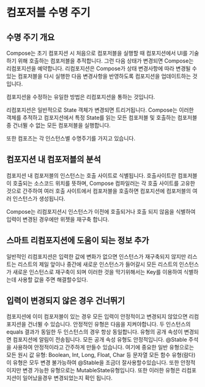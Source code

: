 # 컴포저블 수명 주기

## 수명 주기 개요
Compose는 초기 컴포지션 시 처음으로 컴포저블을 실행할 때 컴포지션에서 UI를 기술하기 위해 호출하는 컴포저블을 추적합니다. 
그런 다음 상태가 변경되면 Compose는 리컴포지션을 예약합니다. 리컴포지션은 Compose가 상태 변경사항에 따라 변경될 수 있는 컴포저블을 
다시 실행한 다음 변경사항을 반영하도록 컴포지션을 업데이트하는 것입니다.

컴포지션을 수정하는 유일한 방법은 리컴포지션을 통하는 것입니다.

리컴포지션은 일반적으로 State 객체가 변경되면 트리거됩니다. 
Compose는 이러한 객체를 추적하고 컴포지션에서 특정 State를 읽는 모든 컴포저블 및 호출하는 컴포저블 중 건너뛸 수 없는 모든 컴포저블을 실행합니다.

또한 컴포즈는 각 인스턴스별 수명주기를 가지고 있습니다.

## 컴포지션 내 컴포저블의 분석
컴포지션 내 컴포저블의 인스턴스는 호출 사이트로 식별됩니다.  호출사이트란 컴포저블이 호출되는 소스코드 위치를 뜻하며, Compose 컴파일러는 각 호출 사이트를 고유한 것으로 간주하여 여러 호출 사이트에서 컴포저블을 호출하면 컴포지션에 컴포저블의 여러 인스턴스가 생성됩니다.

Compose는 리컴포지션시 인스턴스가 이전에 호출되거나 호출 되지 않음을 식별하여 입력이 변경된 경우에만 위젯을 재구축 합니다.

## 스마트 리컴포지션에 도움이 되는 정보 추가
일반적인 리컴포지션은 입력한 값에 변화가 없으면 인스턴스가 재구축되지 않지만 리스트는 리스트의 제일 앞이나 중간에 새로운 인스턴스가 들어갈시
모든 리스트의 인스턴스가 새로운 인스턴스로 재구축이 되며 이러한 것을 막기위해서는 Key를 이용하여 식별하는데 사용할 값을 주면 해결할수있다.

## 입력이 변경되지 않은 경우 건너뛰기
컴포지션에 이미 컴포저블이 있는 경우 모든 입력이 안정적이고 변경되지 않았으면 리컴포지션을 건너뛸 수 있습니다.
안정적인 유형은 다음을 지켜야합니다.
두 인스턴스의 equals 결과가 동일한 두 인스턴스의 경우 항상 동일합니다.
유형의 공개 속성이 변경되면 컴포지션에 알림이 전송됩니다.
모든 공개 속성 유형도 안정적입니다.
@Stable 주석을 사용하여 안정적이라고 간주하게 만들수 있습니다. 여기에 중요한 일반 유형으로는
모든 원시 값 유형: Boolean, Int, Long, Float, Char 등
문자열
모든 함수 유형(람다)
이 유형은 모두 변경 불가능하여 @Stable을 조금더 잘사용할수있습니다.
또한 안정적이지만 변경 가능한 유형으로는 MutableState유형입니다.  또한 이러한 유형은 리컴포지션이 일어났을경우 변경되었는지 확인 됩니다.
